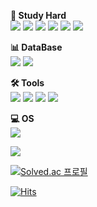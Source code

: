 
<!--
**jeongjayun/jeongjayun** is a ✨ _special_ ✨ repository because its `README.md` (this file) appears on your GitHub profile.

Here are some ideas to get you started:

- 🔭 I’m currently working on ...
- 🌱 I’m currently learning ...
- 👯 I’m looking to collaborate on ...
- 🤔 I’m looking for help with ...
- 💬 Ask me about ...
- 📫 How to reach me: ...
- 😄 Pronouns: ...
- ⚡ Fun fact: ...
-->
	
  **📖 Study Hard**<br>
  <img src="https://img.shields.io/badge/Java-007396?style=flat&logo=Java&logoColor=white" /> <!--자바-->
  <img src="https://img.shields.io/badge/HTML5-E34F26?style=flat&logo=HTML5&logoColor=white" /> <!--HTML5-->
  <img src="https://img.shields.io/badge/CSS3-1572B6?style=flat&logo=CSS3&logoColor=white" /> <!--CSS3-->
  <img src="https://img.shields.io/badge/JavaScript-F7DF1E?style=flat&logo=JavaScript&logoColor=white" /> <!--자바스크립트-->
  <img src="https://img.shields.io/badge/BootStrap-7952B3?style=flat&logo=BootStrap&logoColor=white" /> <!--부트스트랩-->
  <img src="https://img.shields.io/badge/Spring-6DB33F?style=flat&logo=SPRING&logoColor=white" /> <!--스프링-->

  **📊 DataBase**<br>
  <img src="https://img.shields.io/badge/Oracle SQL-F80000?style=flat&logo=Oracle&logoColor=white" /> <!--오라클-->
  <img src="https://img.shields.io/badge/MySQL-4479A1?style=flat&logo=MySQL&logoColor=white" /> <!--MySQL-->
  
  **🛠️ Tools**<br>
  <img src="https://img.shields.io/badge/Eclipse IDE-000000?style=flat&logo=eclipseide&logoColor=white" /> <!--이클립스-->
  <img src="https://img.shields.io/badge/IntelliJ IDEA-000000?style=flat&logo=intellijidea&logoColor=white" /> <!--인텔리제이-->
  <img src="https://img.shields.io/badge/Visual Studio Code-007ACC?style=flat&logo=visualstudiocode&logoColor=white" /> <!--비주얼 스튜디오 코드-->
  <img src="https://img.shields.io/badge/Apache Tomcat-F8DC75?style=flat&logo=apachetomcat&logoColor=white" /> <!--톰캣-->

  **💻 OS**<br>
  <img src="https://img.shields.io/badge/macOS-000000?style=flat&logo=macOS&logoColor=white" /> <!--Mac-->

  <img src="https://github-readme-stats.vercel.app/api/top-langs/?username=jeongjayun&layout=compact">
  
  [![Solved.ac
프로필](http://mazassumnida.wtf/api/v2/generate_badge?boj=1252564)](https://solved.ac/1252564)

[![Hits](https://hits.seeyoufarm.com/api/count/incr/badge.svg?url=https%3A%2F%2Fgithub.com%2Fjeongjayun%2Fhit-counter&count_bg=%23252525&title_bg=%23252525&icon=github.svg&icon_color=%23E7E7E7&title=GitHub&edge_flat=false)](https://hits.seeyoufarm.com)

